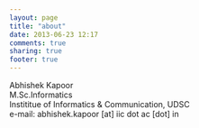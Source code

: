 ```yaml
---
layout: page
title: "about"
date: 2013-06-23 12:17
comments: true
sharing: true
footer: true
---
```

Abhishek Kapoor  
M.Sc.Informatics  
Instititue of Informatics & Communication, UDSC  
e-mail: abhishek.kapoor [at] iic dot ac [dot] in
